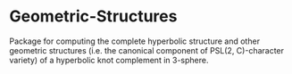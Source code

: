 # Geometric-Structures
Package for computing the complete hyperbolic structure and other geometric structures (i.e. the canonical component of PSL(2, C)-character variety) of a hyperbolic knot complement in 3-sphere.
